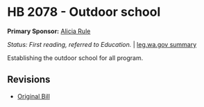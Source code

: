 # HB 2078 - Outdoor school
**Primary Sponsor:** [Alicia Rule](/person/leg/alicia.rule.md)

*Status: First reading, referred to Education.* | [leg.wa.gov summary](https://app.leg.wa.gov/billsummary?BillNumber=2078&Year=2021)

Establishing the outdoor school for all program.

## Revisions
* [Original Bill](1/)